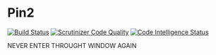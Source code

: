 # Pin2

[![Build Status](https://travis-ci.org/joesama/pintu.svg?branch=master)](https://travis-ci.org/joesama/pintu)
[![Scrutinizer Code Quality](https://scrutinizer-ci.com/g/joesama/pintu/badges/quality-score.png?b=master)](https://scrutinizer-ci.com/g/joesama/pintu/?branch=master)
[![Code Intelligence Status](https://scrutinizer-ci.com/g/joesama/pintu/badges/code-intelligence.svg?b=master)](https://scrutinizer-ci.com/code-intelligence)

NEVER ENTER THROUGHT WINDOW AGAIN
